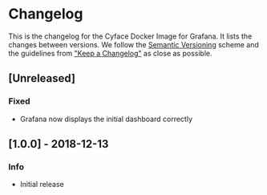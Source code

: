 # Changelog

This is the changelog for the Cyface Docker Image for Grafana.
It lists the changes between versions.
We follow the [Semantic Versioning](http://semver.org) scheme and the guidelines from ["Keep a Changelog"](https://keepachangelog.com) as close as possible.

## [Unreleased] 
### Fixed
* Grafana now displays the initial dashboard correctly

## [1.0.0] - 2018-12-13
### Info
* Initial release

